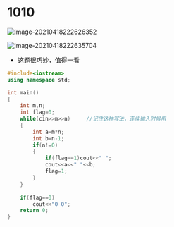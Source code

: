 # 1010

![image-20210418222626352](https://i.loli.net/2021/04/18/2XTZrOEUlfweinS.png)

![image-20210418222635704](https://i.loli.net/2021/04/18/zXhBTkQcgYSZd8t.png)



* 这题很巧妙，值得一看

~~~C++
#include<iostream>
using namespace std;

int main()
{
    int m,n;
    int flag=0;
    while(cin>>m>>n)     //记住这种写法，连续输入时候用
    {
        int a=m*n;
        int b=n-1;
        if(n!=0)
        {
            if(flag==1)cout<<" ";
            cout<<a<<" "<<b;
            flag=1;
        }
    }
    
    if(flag==0)
        cout<<"0 0";
    return 0;
}
~~~